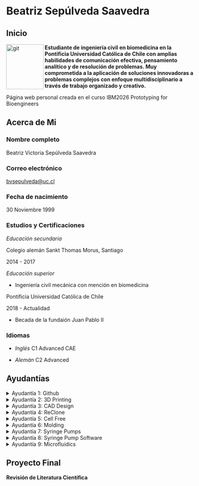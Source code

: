 # Beatriz Sepúlveda Saavedra

## Inicio
<img align="left" width="100" height="120" alt="git" src="https://uc36f16c9999fe66dbc6df53ad19.previews.dropboxusercontent.com/p/thumb/AB23fc-Ep6U2KTh0z0pilArgnFpj3ZYfnq1vBM9nFeUSriOZh3kXiX0A-HwmnchadGM_XZ8-mQHED_pFymKfBgkC1foDlTtaAf_3XVUlW2mdnFff7ZvJRJH2s8_VyQ992XYaOV4ak8HVVt1fTQA0Mm0o6Jkd8Yw4qccok8zEKA9eUJMJTvndAcuNDIzTChaizm2smYIhRsMrgyLT1BZQuIhSiGyPykOUPhB3l4H2PMODezu0xbnon92NM5ZTJ1OHJMx9HuuEvznLFxGsnIFFSRgSJ_Kjzh12c3qJ3WyY9Tff1erhz076Y4zCbKE00MVjh2XbhRES6HmKal11RWPipmjmtB3K6Yg3wkEayY_e69mkp0Qvt96X3Oata5ZSAXGJzAofGbNubxq3zNHrqlEtxzQSMpHYge5LaGPo75E5S-XJYbsnAsUaXqNusb_xlJVuy04OJXK29TaD4MDoojaSYLMjcVLdsehUSPiHaSkPSMSFtw/p.jpeg">

**Estudiante de ingeniería civil en biomedicina en la Pontificia Universidad Católica de Chile con amplias habilidades de comunicación efectiva, pensamiento analítico y de resolución de problemas. Muy comprometida a la aplicación de soluciones innovadoras a problemas complejos con enfoque multidisciplinario a través de trabajo organizado y creativo.**

Página web personal creada en el curso IBM2026 Prototyping for Bioengineers

## Acerca de Mi
### Nombre completo
Beatriz Victoria Sepúlveda Saavedra

### Correo electrónico
<bvsepulveda@uc.cl>

### Fecha de nacimiento
30 Noviembre 1999

### Estudios y Certificaciones
*Educación secundaria*

Colegio alemán Sankt Thomas Morus, Santiago 

2014 - 2017

*Educación superior*

* Ingeniería civil mecánica con mención en biomedicina

Pontificia Universidad Católica de Chile

2018 - Actualidad

* Becada de la fundaión Juan Pablo II

### Idiomas

* *Inglés* C1 Advanced CAE

* *Alemán* C2 Advanced


## Ayudantías
<details>
<summary>Ayudantía 1: Github</summary>
  <img align="left" width="120" height="100" alt="github" src="https://www.oomnitza.com/wp-content/uploads/2022/06/github-logo-300x300.png">
  
> **GitHub** es la plataforma más grande para los repositorios de Git y es el punto central de colaboración para millones de desarrolladores y proyectos. Un gran porcentaje de todos los repositorios de Git están alojados en GitHub, y muchos proyectos de código abierto lo utilizan para el alojamiento de Git, el seguimiento de problemas, la revisión de código y otras cosas
  
GitHub: <https://github.com/bvsepulv/bvsepulv.github.io/files/11107020/2023-03-16.Clase.4.GitHub.pdf>


</details>

<details>
<summary>Ayudantía 2: 3D Printing</summary>
  <img align="left" width="120" height="100" alt="printing" src="https://ugc.futurelearn.com/uploads/images/84/e7/large_hero_84e75fcd-2d69-46d8-b5ad-8e446a29797b.png">

> La **impresión 3D** es una de tecnología de fabricación por adición donde un objeto tridimensional es creado mediante la superposición de capas sucesivas de material. Las impresoras 3D son por lo general más rápidas, más baratas y fáciles de usar, pero, están sometidas a un compromiso entre su precio de adquisición y la tolerancia en las medidas de los objetos producidos
  
Impresion 3D: <https://github.com/bvsepulv/bvsepulv.github.io/files/11107021/2023-03-23.Clase.6.Impresion.3D.pdf>

</details>

<details>
<summary>Ayudantía 3: CAD Design</summary>
  Pronto

</details>

<details>
<summary>Ayudantía 4: ReClone</summary>
  Pronto

</details>

<details>
<summary>Ayudantía 5: Cell Free</summary>
  Pronto

</details>

<details>
<summary>Ayudantía 6: Molding</summary>
  Pronto

</details>

<details>
<summary>Ayudantía 7: Syringe Pumps</summary>
  Pronto

</details>

<details>
<summary>Ayudantía 8: Syringe Pump Software</summary>
  Pronto

</details>

<details>
<summary>Ayudantía 9: Microfluidics</summary>
  Pronto

</details>


## Proyecto Final
**Revisión de Literatura Científica**



